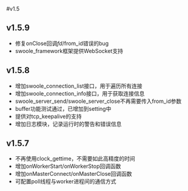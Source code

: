 #v1.5

v1.5.9
-----
* 修复onClose回调$fd/$from_id错误的bug
* swoole_framework框架提供WebSocket支持

v1.5.8
------
* 增加swoole_connection_list接口，用于遍历所有连接
* 增加swoole_connection_info接口，用于获取连接信息
* swoole_server_send/swoole_server_close不再需要传入from_id参数
* buffer功能测试通过，已增加到setting中
* 提供对tcp_keepalive的支持
* 增加日志模块，记录运行时的警告和错误信息


v1.5.7
-----
* 不再使用clock_gettime，不需要如此高精度的时间
* 增加onWorkerStart/onWorkerStop回调函数
* 增加onMasterConnect/onMasterClose回调函数
* 可配置poll线程与worker进程间的通信方式

